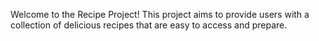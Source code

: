 Welcome to the Recipe Project! This project aims to provide users with a collection of delicious recipes that are easy to access and prepare.
